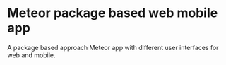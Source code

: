 # Meteor package based web mobile app

A package based approach Meteor app with different user interfaces for web and mobile.

